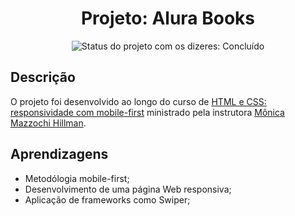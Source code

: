 <h1 align="center">Projeto: Alura Books</h1>

<div>
  <p align="center">
    <img alt="Status do projeto com os dizeres: Concluído" src="https://img.shields.io/static/v1?label=Status&message=Concluído &color=green">
  </p>
</div>

## **Descrição**

O projeto foi desenvolvido ao longo do curso de [HTML e CSS: responsividade com mobile-first](https://www.alura.com.br/curso-online-html-css-responsividade-mobile-first) ministrado pela instrutora [Mônica Mazzochi Hillman](https://cursos.alura.com.br/user/monicahillman?_gl=1*1i2tb0c*_ga*MTk4MTE0OTU3Mi4xNjk2MTAyOTIy*_ga_1EPWSW3PCS*MTY5NjEwMjkyMi4xLjEuMTY5NjEwMzQxMi4wLjAuMA..*_fplc*alpKamJLJTJGbVBvNzNhJTJGdk9jMEJTQnZRc3E0MnlNU2lLa1klMkZoUTRRWDhLNThHaSUyQnIyOGJsUHElMkYyakFsUldsT0xGU0pLa3phN2QzczhOem1lR3FNbUJWdGVCNEpGNmVwMHk0V1htSzUzcEdkWXZxRnlrVVklMkJUY2Y3M0dsSmtRJTNEJTNE).

## **Aprendizagens** 

- Metodólogia mobile-first;
- Desenvolvimento de uma página Web responsiva;
- Aplicação de frameworks como Swiper; 
